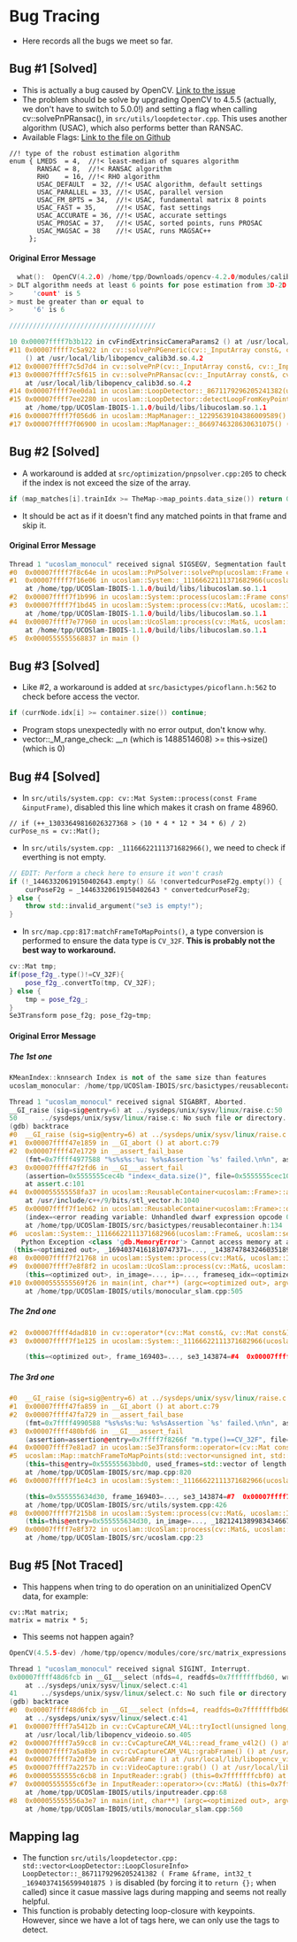 # Bug Tracing
- Here records all the bugs we meet so far.

## Bug #1 [Solved] 
- This is actually a bug caused by OpenCV. [Link to the issue](https://github.com/opencv/opencv/pull/19253)
- The problem should be solve by upgrading OpenCV to 4.5.5 (actually, we don't have to switch to 5.0.0!) and setting a flag when calling cv::solvePnPRansac(), in `src/utils/loopdetector.cpp`. This uses another algorithm (USAC), which also performs better than RANSAC.
- Available Flags: [Link to the file on Github](https://github.com/opencv/opencv/blob/2a4926f4178681306999cfb04f6de601ec12f47b/modules/calib3d/include/opencv2/calib3d.hpp)
```
//! type of the robust estimation algorithm
enum { LMEDS  = 4,  //!< least-median of squares algorithm
       RANSAC = 8,  //!< RANSAC algorithm
       RHO    = 16, //!< RHO algorithm
       USAC_DEFAULT  = 32, //!< USAC algorithm, default settings
       USAC_PARALLEL = 33, //!< USAC, parallel version
       USAC_FM_8PTS = 34,  //!< USAC, fundamental matrix 8 points
       USAC_FAST = 35,     //!< USAC, fast settings
       USAC_ACCURATE = 36, //!< USAC, accurate settings
       USAC_PROSAC = 37,   //!< USAC, sorted points, runs PROSAC
       USAC_MAGSAC = 38    //!< USAC, runs MAGSAC++
     };
```
#### Original Error Message
``` cpp
  what():  OpenCV(4.2.0) /home/tpp/Downloads/opencv-4.2.0/modules/calib3d/src/calibration.cpp:1171: error: (-2:Unspecified error) in function 'void cvFindExtrinsicCameraParams2(const CvMat*, const CvMat*, const CvMat*, const CvMat*, CvMat*, CvMat*, int)'
> DLT algorithm needs at least 6 points for pose estimation from 3D-2D point correspondences. (expected: 'count >= 6'), where
>     'count' is 5
> must be greater than or equal to
>     '6' is 6

/////////////////////////////////////

10 0x00007ffff7b3b122 in cvFindExtrinsicCameraParams2 () at /usr/local/lib/libopencv_calib3d.so.4.2
#11 0x00007ffff7c5a922 in cv::solvePnPGeneric(cv::_InputArray const&, cv::_InputArray const&, cv::_InputArray const&, cv::_InputArray const&, cv::_OutputArray const&, cv::_OutputArray const&, bool, cv::SolvePnPMethod, cv::_InputArray const&, cv::_InputArray const&, cv::_OutputArray const&)
    () at /usr/local/lib/libopencv_calib3d.so.4.2
#12 0x00007ffff7c5d7d4 in cv::solvePnP(cv::_InputArray const&, cv::_InputArray const&, cv::_InputArray const&, cv::_InputArray const&, cv::_OutputArray const&, cv::_OutputArray const&, bool, int) () at /usr/local/lib/libopencv_calib3d.so.4.2
#13 0x00007ffff7c5f615 in cv::solvePnPRansac(cv::_InputArray const&, cv::_InputArray const&, cv::_InputArray const&, cv::_InputArray const&, cv::_OutputArray const&, cv::_OutputArray const&, bool, int, float, double, cv::_OutputArray const&, int) ()
    at /usr/local/lib/libopencv_calib3d.so.4.2
#14 0x00007ffff7ee0da1 in ucoslam::LoopDetector::_8671179296205241382(ucoslam::Frame&, int) ()
#15 0x00007ffff7ee2280 in ucoslam::LoopDetector::detectLoopFromKeyPoints(ucoslam::Frame&, int) ()
    at /home/tpp/UCOSlam-IBOIS-1.1.0/build/libs/libucoslam.so.1.1
#16 0x00007ffff7f056d6 in ucoslam::MapManager::_12295639104386009589() () at /home/tpp/UCOSlam-IBOIS-1.1.0/build/libs/libucoslam.so.1.1
#17 0x00007ffff7f06900 in ucoslam::MapManager::_8669746328630631075() () at /home/tpp/UCOSlam-IBOIS-1.1.0/build/libs/libucoslam.so.1.1
```

## Bug #2 [Solved]
- A workaround is added at `src/optimization/pnpsolver.cpp:205` to check if the index is not exceed the size of the array.
```cpp
if (map_matches[i].trainIdx >= TheMap->map_points.data_size()) return 0;
```

- It should be act as if it doesn't find any matched points in that frame and skip it.

#### Original Error Message
```cpp
Thread 1 "ucoslam_monocul" received signal SIGSEGV, Segmentation fault.
#0  0x00007ffff7f8c64e in ucoslam::PnPSolver::solvePnp(ucoslam::Frame const&, std::shared_ptr<ucoslam::Map>, std::vector<cv::DMatch, std::allocator<cv::DMatch> >&, ucoslam::se3&, long) () at /home/tpp/UCOSlam-IBOIS-1.1.0/build/libs/libucoslam.so.1.1
#1  0x00007ffff7f16e06 in ucoslam::System::_11166622111371682966(ucoslam::Frame&, ucoslam::se3) ()
    at /home/tpp/UCOSlam-IBOIS-1.1.0/build/libs/libucoslam.so.1.1
#2  0x00007ffff7f1b996 in ucoslam::System::process(ucoslam::Frame const&) () at /home/tpp/UCOSlam-IBOIS-1.1.0/build/libs/libucoslam.so.1.1
#3  0x00007ffff7f1bd45 in ucoslam::System::process(cv::Mat&, ucoslam::ImageParams const&, unsigned int, cv::Mat const&, cv::Mat const&) ()
    at /home/tpp/UCOSlam-IBOIS-1.1.0/build/libs/libucoslam.so.1.1
#4  0x00007ffff7e77960 in ucoslam::UcoSlam::process(cv::Mat&, ucoslam::ImageParams const&, unsigned int) ()
    at /home/tpp/UCOSlam-IBOIS-1.1.0/build/libs/libucoslam.so.1.1
#5  0x0000555555568837 in main ()
```

## Bug #3 [Solved]
- Like #2, a workaround is added at `src/basictypes/picoflann.h:562` to check before access the vector.

```cpp
if (currNode.idx[i] >= container.size()) continue; 
```
- Program stops unexpectedly with no error output, don't know why.
- vector::_M_range_check: __n (which is 1488514608) >= this->size() (which is 0)

## Bug #4 [Solved]
- In `src/utils/system.cpp: cv::Mat System::process(const Frame &inputFrame)`, disabled this line which makes it crash on frame 48960.
```
// if (++_13033649816026327368 > (10 * 4 * 12 * 34 * 6) / 2) curPose_ns = cv::Mat();
```
- In `src/utils/system.cpp: _11166622111371682966()`, we need to check if everthing is not empty.
```c++
// EDIT: Perform a check here to ensure it won't crash
if (!_14463320619150402643.empty() && !convertedcurPoseF2g.empty()) {
    curPoseF2g = _14463320619150402643 * convertedcurPoseF2g;
} else {
    throw std::invalid_argument("se3 is empty!");
}
```
- In `src/map.cpp:817:matchFrameToMapPoints()`, a type conversion is performed to ensure the data type is `CV_32F`. **This is probably not the best way to workaround.**
```cpp
cv::Mat tmp;
if(pose_f2g_.type()!=CV_32F){
    pose_f2g_.convertTo(tmp, CV_32F);
} else {
    tmp = pose_f2g_;
}
Se3Transform pose_f2g; pose_f2g=tmp;
```

#### Original Error Message
##### The 1st one
```cpp
KMeanIndex::knnsearch Index is not of the same size than features
ucoslam_monocular: /home/tpp/UCOSlam-IBOIS/src/basictypes/reusablecontainer.h:245: T& ucoslam::ReusableContainer<T>::at(uint32_t) [with T = ucoslam::Frame; uint32_t = unsigned int]: Assertion 'index<_data.size()' failed.

Thread 1 "ucoslam_monocul" received signal SIGABRT, Aborted.
__GI_raise (sig=sig@entry=6) at ../sysdeps/unix/sysv/linux/raise.c:50
50      ../sysdeps/unix/sysv/linux/raise.c: No such file or directory.
(gdb) backtrace
#0  __GI_raise (sig=sig@entry=6) at ../sysdeps/unix/sysv/linux/raise.c:50
#1  0x00007ffff47e1859 in __GI_abort () at abort.c:79
#2  0x00007ffff47e1729 in __assert_fail_base
    (fmt=0x7ffff4977588 "%s%s%s:%u: %s%sAssertion `%s' failed.\n%n", assertion=0x5555555cec4b "index<_data.size()", file=0x5555555cec10 "/home/tpp/UCOSlam-IBOIS/src/basictypes/reusablecontainer.h", line=245, function=<optimized out>) at assert.c:92
#3  0x00007ffff47f2fd6 in __GI___assert_fail
    (assertion=0x5555555cec4b "index<_data.size()", file=0x5555555cec10 "/home/tpp/UCOSlam-IBOIS/src/basictypes/reusablecontainer.h", line=245, function=0x5555555ceba8 "T& ucoslam::ReusableContainer<T>::at(uint32_t) [with T = ucoslam::Frame; uint32_t = unsigned int]")
    at assert.c:101
#4  0x000055555558fa37 in ucoslam::ReusableContainer<ucoslam::Frame>::at(unsigned int) (this=<optimized out>, index=<optimized out>)
    at /usr/include/c++/9/bits/stl_vector.h:1040
#5  0x00007ffff7f1eb62 in ucoslam::ReusableContainer<ucoslam::Frame>::operator[](unsigned int)
    (index=<error reading variable: Unhandled dwarf expression opcode 0x0>, this=<optimized out>)
    at /home/tpp/UCOSlam-IBOIS/src/basictypes/reusablecontainer.h:134
#6  ucoslam::System::_11166622111371682966(ucoslam::Frame&, ucoslam::se3)
   Python Exception <class 'gdb.MemoryError'> Cannot access memory at address 0x8: 
 (this=<optimized out>, _16940374161810747371=..., _14387478432460351890=#7  0x00007ffff7f20b36 in ucoslam::System::process(ucoslam::Frame const&) (this=<optimized out>, inputFrame=...) at /home/tpp/UCOSlam-IBOIS/src/utils/system.cpp:442
#8  0x00007ffff7f21768 in ucoslam::System::process(cv::Mat&, ucoslam::ImageParams const&, unsigned int, cv::Mat const&, cv::Mat const&) (this=<optimized out>, in_image=<error reading variable: Unhandled dwarf expression opcode 0x0>, _18212413899834346676=<error reading variable: Unhandled dwarf expression opcode 0x0>, _9933887380370137445=<error reading variable: Unhandled dwarf expression opcode 0x0>, _46082575014988268=..., _1705635550657133790=...) at /home/tpp/UCOSlam-IBOIS/src/utils/system.cpp:764
#9  0x00007ffff7e8f8f2 in ucoslam::UcoSlam::process(cv::Mat&, ucoslam::ImageParams const&, unsigned int)
    (this=<optimized out>, in_image=..., ip=..., frameseq_idx=<optimized out>) at /home/tpp/UCOSlam-IBOIS/src/ucoslam.cpp:23
#10 0x0000555555569f26 in main(int, char**) (argc=<optimized out>, argv=<optimized out>)
    at /home/tpp/UCOSlam-IBOIS/utils/monocular_slam.cpp:505
```

##### The 2nd one
```cpp
#2  0x00007ffff4dad810 in cv::operator*(cv::Mat const&, cv::Mat const&) [clone .cold] () at /usr/local/lib/libopencv_core.so.405
#3  0x00007ffff7f1e125 in ucoslam::System::_11166622111371682966(ucoslam::Frame&, ucoslam::se3)Python Exception <class 'gdb.MemoryError'> Cannot access memory at address 0x8: 

    (this=<optimized out>, frame_169403=..., se3_143874=#4  0x00007fffffffb890 in  ()
```

##### The 3rd one
```cpp
#0  __GI_raise (sig=sig@entry=6) at ../sysdeps/unix/sysv/linux/raise.c:50
#1  0x00007ffff47fa859 in __GI_abort () at abort.c:79
#2  0x00007ffff47fa729 in __assert_fail_base
    (fmt=0x7ffff4990588 "%s%s%s:%u: %s%sAssertion `%s' failed.\n%n", assertion=0x7ffff7f8266f "m.type()==CV_32F", file=0x7ffff7f836a8 "/home/tpp/UCOSlam-IBOIS/src/basictypes/se3transform.h", line=63, function=<optimized out>) at assert.c:92
#3  0x00007ffff480bfd6 in __GI___assert_fail
    (assertion=assertion@entry=0x7ffff7f8266f "m.type()==CV_32F", file=file@entry=0x7ffff7f836a8 "/home/tpp/UCOSlam-IBOIS/src/basictypes/se3transform.h", line=line@entry=63, function=function@entry=0x7ffff7f83660 "ucoslam::Se3Transform ucoslam::Se3Transform::operator=(const cv::Mat&)") at assert.c:101
#4  0x00007ffff7e81ad7 in ucoslam::Se3Transform::operator=(cv::Mat const&) (m=..., this=0x7fffffffb560) at /usr/include/c++/9/bits/stl_iterator.h:803
#5  ucoslam::Map::matchFrameToMapPoints(std::vector<unsigned int, std::allocator<unsigned int> > const&, ucoslam::Frame&, cv::Mat const&, float, float, bool, bool, std::set<unsigned int, std::less<unsigned int>, std::allocator<unsigned int> >)
    (this=this@entry=0x55555563bbd0, used_frames=std::vector of length 222, capacity 222 = {...}, curframe=..., pose_f2g_=..., minDescDist=minDescDist@entry=100, maxRepjDist=maxRepjDist@entry=15, markMapPointsAsVisible=markMapPointsAsVisible@entry=true, useAllPoints=false, excludedPoints=std::set with 0 elements)
    at /home/tpp/UCOSlam-IBOIS/src/map.cpp:820
#6  0x00007ffff7f1e4c3 in ucoslam::System::_11166622111371682966(ucoslam::Frame&, ucoslam::se3)Python Exception <class 'gdb.MemoryError'> Cannot access memory at address 0x8: 

    (this=0x555555634d30, frame_169403=..., se3_143874=#7  0x00007ffff7f20986 in ucoslam::System::process(ucoslam::Frame const&) (this=0x555555634d30, inputFrame=...)
    at /home/tpp/UCOSlam-IBOIS/src/utils/system.cpp:426
#8  0x00007ffff7f215b8 in ucoslam::System::process(cv::Mat&, ucoslam::ImageParams const&, unsigned int, cv::Mat const&, cv::Mat const&)
    (this=this@entry=0x555555634d30, in_image=..., _18212413899834346676=..., _9933887380370137445=_9933887380370137445@entry=48961, _46082575014988268=..., _1705635550657133790=...) at /home/tpp/UCOSlam-IBOIS/src/utils/system.cpp:746
#9  0x00007ffff7e8f372 in ucoslam::UcoSlam::process(cv::Mat&, ucoslam::ImageParams const&, unsigned int) (this=<optimized out>, in_image=..., ip=..., frameseq_idx=48961)
    at /home/tpp/UCOSlam-IBOIS/src/ucoslam.cpp:23
```


## Bug #5 [Not Traced]
- This happens when tring to do operation on an uninitialized OpenCV data, for example:
```
cv::Mat matrix;
matrix = matrix * 5;
```
- This seems not happen again?

```cpp
OpenCV(4.5.5-dev) /home/tpp/opencv/modules/core/src/matrix_expressions.cpp:32: error: (-5:Bad argument) One or more matrix operands are empty. in function 'checkOperandsExist'

Thread 1 "ucoslam_monocul" received signal SIGINT, Interrupt.
0x00007ffff48d6fcb in __GI___select (nfds=4, readfds=0x7fffffffbd60, writefds=0x0, exceptfds=0x0, timeout=0x7fffffffbd30)
    at ../sysdeps/unix/sysv/linux/select.c:41
41      ../sysdeps/unix/sysv/linux/select.c: No such file or directory.
(gdb) backtrace
#0  0x00007ffff48d6fcb in __GI___select (nfds=4, readfds=0x7fffffffbd60, writefds=0x0, exceptfds=0x0, timeout=0x7fffffffbd30)
    at ../sysdeps/unix/sysv/linux/select.c:41
#1  0x00007ffff7a5412b in cv::CvCaptureCAM_V4L::tryIoctl(unsigned long, void*, bool, int) const [clone .constprop.0] ()
    at /usr/local/lib/libopencv_videoio.so.405
#2  0x00007ffff7a59cc8 in cv::CvCaptureCAM_V4L::read_frame_v4l2() () at /usr/local/lib/libopencv_videoio.so.405
#3  0x00007ffff7a5a8b9 in cv::CvCaptureCAM_V4L::grabFrame() () at /usr/local/lib/libopencv_videoio.so.405
#4  0x00007ffff7a20f3e in cvGrabFrame () at /usr/local/lib/libopencv_videoio.so.405
#5  0x00007ffff7a2257b in cv::VideoCapture::grab() () at /usr/local/lib/libopencv_videoio.so.405
#6  0x00005555555c6cb8 in InputReader::grab() (this=0x7fffffffcbf0) at /home/tpp/UCOSlam-IBOIS/utils/inputreader.cpp:94
#7  0x00005555555c6f3e in InputReader::operator>>(cv::Mat&) (this=0x7fffffffcbf0, image=...)
    at /home/tpp/UCOSlam-IBOIS/utils/inputreader.cpp:68
#8  0x000055555556a3e7 in main(int, char**) (argc=<optimized out>, argv=<optimized out>)
    at /home/tpp/UCOSlam-IBOIS/utils/monocular_slam.cpp:560
```

## Mapping lag
- The function `src/utils/loopdetector.cpp: std::vector<LoopDetector::LoopClosureInfo> LoopDetector::_8671179296205241382 ( Frame &frame, int32_t _16940374156599401875 )` is disabled (by forcing it to `return {};` when called) since it casue massive lags during mapping and seems not really helpful.
- This function is probably detecting loop-closure with keypoints. However, since we have a lot of tags here, we can only use the tags to detect.